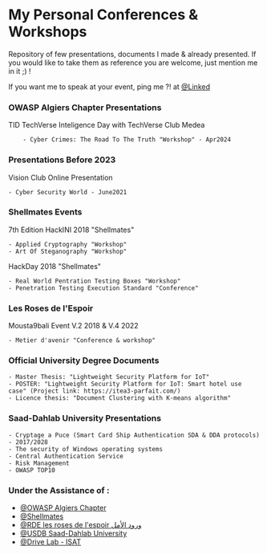 # My Personal Conferences & Workshops
Repository of few presentations, documents I made & already presented.
If you would like to take them as reference you are welcome, just mention me in it ;) !

If you want me to speak at your event, ping me ?! at [@Linked](https://www.linkedin.com/in/mehdi-nacer-kerkar-cyber-security-consultant/)


### OWASP Algiers Chapter Presentations
TID TechVerse Inteligence Day with TechVerse Club Medea

        - Cyber Crimes: The Road To The Truth "Workshop" - Apr2024


### Presentations Before 2023
Vision Club Online Presentation
    
    - Cyber Security World - June2021

### Shellmates Events
7th Edition HackINI 2018 "Shellmates"
    
    - Applied Cryptography "Workshop"
    - Art Of Steganography "Workshop"
HackDay 2018 "Shellmates"
    
    - Real World Pentration Testing Boxes "Workshop"
    - Penetration Testing Execution Standard "Conference"
    
### Les Roses de l'Espoir 
Mousta9bali Event V.2 2018 & V.4 2022 
    
    - Metier d'avenir "Conference & workshop"


### Official University Degree Documents

    - Master Thesis: "Lightweight Security Platform for IoT"
    - POSTER: "Lightweight Security Platform for IoT: Smart hotel use case" (Project link: https://itea3-parfait.com/)
    - Licence thesis: "Document Clustering with K-means algorithm"

### Saad-Dahlab University Presentations 

    - Cryptage a Puce (Smart Card Ship Authentication SDA & DDA protocols) - 2017/2028
    - The security of Windows operating systems
    - Central Authentication Service
    - Risk Management
    - OWASP TOP10


    
 ### Under the Assistance of :
 
 - [@OWASP Algiers Chapter](https://owasp.org/www-chapter-algiers/)
 - [@Shellmates](https://shellmates-club.com)
 - [@RDE les roses de l'espoir ورود الأمل](https://m.facebook.com/100064379903857/)
 - [@USDB Saad-Dahlab University](http://www.univ-blida.dz)
 - [@Drive Lab - ISAT](https://www.isat.fr/formations/laboratoire-drive)
